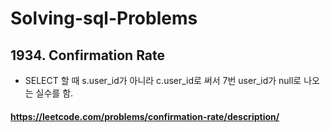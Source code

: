 # Solving-sql-Problems

## 1934. Confirmation Rate

- SELECT 할 때 s.user_id가 아니라 c.user_id로 써서  7번 user_id가 null로 나오는 실수를 함.




#### https://leetcode.com/problems/confirmation-rate/description/
